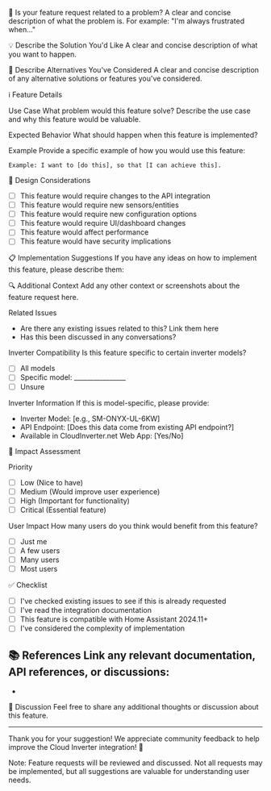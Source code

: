 
 🎯 Is your feature request related to a problem?
A clear and concise description of what the problem is. For example: "I'm always frustrated when..."

 💡 Describe the Solution You'd Like
A clear and concise description of what you want to happen.

 🔄 Describe Alternatives You've Considered
A clear and concise description of any alternative solutions or features you've considered.

 ℹ️ Feature Details

 Use Case
What problem would this feature solve?
Describe the use case and why this feature would be valuable.

 Expected Behavior
What should happen when this feature is implemented?

 Example
Provide a specific example of how you would use this feature:
```
Example: I want to [do this], so that [I can achieve this].
```

 🎨 Design Considerations
- [ ] This feature would require changes to the API integration
- [ ] This feature would require new sensors/entities
- [ ] This feature would require new configuration options
- [ ] This feature would require UI/dashboard changes
- [ ] This feature would affect performance
- [ ] This feature would have security implications

 📋 Implementation Suggestions
If you have any ideas on how to implement this feature, please describe them:

 🔍 Additional Context
Add any other context or screenshots about the feature request here.

 Related Issues
- Are there any existing issues related to this? Link them here
- Has this been discussed in any conversations?

 Inverter Compatibility
Is this feature specific to certain inverter models?
- [ ] All models
- [ ] Specific model: ________________
- [ ] Unsure

 Inverter Information
If this is model-specific, please provide:
- Inverter Model: [e.g., SM-ONYX-UL-6KW]
- API Endpoint: [Does this data come from existing API endpoint?]
- Available in CloudInverter.net Web App: [Yes/No]

 🎯 Impact Assessment

 Priority
- [ ] Low (Nice to have)
- [ ] Medium (Would improve user experience)
- [ ] High (Important for functionality)
- [ ] Critical (Essential feature)

 User Impact
How many users do you think would benefit from this feature?
- [ ] Just me
- [ ] A few users
- [ ] Many users
- [ ] Most users

 ✅ Checklist
- [ ] I've checked existing issues to see if this is already requested
- [ ] I've read the integration documentation
- [ ] This feature is compatible with Home Assistant 2024.11+
- [ ] I've considered the complexity of implementation

 📚 References
Link any relevant documentation, API references, or discussions:
- 
- 

 💬 Discussion
Feel free to share any additional thoughts or discussion about this feature.

---

Thank you for your suggestion! We appreciate community feedback to help improve the Cloud Inverter integration! 🙏

Note: Feature requests will be reviewed and discussed. Not all requests may be implemented, but all suggestions are valuable for understanding user needs.
